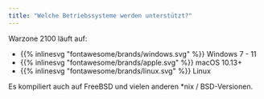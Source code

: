 ```yaml
---
title: "Welche Betriebssysteme werden unterstützt?"
---
```


Warzone 2100 läuft auf:

- {{% inlinesvg "fontawesome/brands/windows.svg" %}} Windows 7 - 11
- {{% inlinesvg "fontawesome/brands/apple.svg" %}} macOS 10.13+
- {{% inlinesvg "fontawesome/brands/linux.svg" %}} Linux

Es kompiliert auch auf FreeBSD und vielen anderen *nix / BSD-Versionen.

